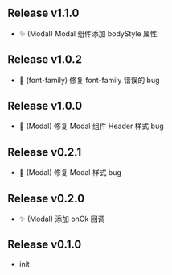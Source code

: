 ## Release v1.1.0
- ✨ (Modal) Modal 组件添加 bodyStyle 属性

## Release v1.0.2
- 🐛 (font-family) 修复 font-family 错误的 bug

## Release v1.0.0
- 🐛 (Modal) 修复 Modal 组件 Header 样式 bug

## Release v0.2.1
- 🐛 (Modal) 修复 Modal 样式 bug

## Release v0.2.0
- ✨ (Modal) 添加 onOk 回调

## Release v0.1.0
- init

